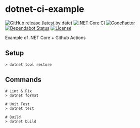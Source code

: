 # dotnet-ci-example
[![GitHub release (latest by date)](https://img.shields.io/github/v/release/nogic1008/dotnet-ci-example)](https://github.com/nogic1008/dotnet-ci-example/releases)
[![.NET Core CI](https://github.com/nogic1008/dotnet-ci-example/workflows/.NET%20Core%20CI%2FCD/badge.svg ".NET Core CI")](https://github.com/nogic1008/dotnet-ci-example/actions?query=workflow%3A%22.NET+Core+CI%2FCD%22)
[![CodeFactor](https://www.codefactor.io/repository/github/nogic1008/dotnet-ci-example/badge)](https://www.codefactor.io/repository/github/nogic1008/dotnet-ci-example)
[![Dependabot Status](https://api.dependabot.com/badges/status?host=github&repo=nogic1008/dotnet-ci-example
)](https://dependabot.com)
[![License](https://img.shields.io/github/license/nogic1008/dotnet-ci-example)](LICENSE)

Example of .NET Core + Github Actions

## Setup

```console
> dotnet tool restore
```

## Commands

```console
# Lint & Fix
> dotnet format

# Unit Test
> dotnet test

# Build
> dotnet build
```
